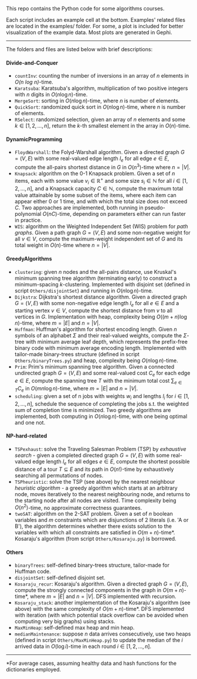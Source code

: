 This repo contains the Python code for some algorithms courses.

Each script includes an example cell at the bottom.
Examples' related files are located in the examples/ folder. For some, a plot is included for better visualization of the example data. Most plots are generated in Gephi.

----------------------------------------------------------------------------------------------------------------------------------

The folders and files are listed below with brief descriptions:

#### Divide-and-Conquer

- `countInv`: counting the number of inversions in an array of $n$ elements in *O(n log n)*-time.
- `Karatsuba`: Karatsuba's algorithm, multiplication of two positive integers with $n$ digits in $O(n\log n)$-time.
- `MergeSort`: sorting in $O(n\log n)$-time, where $n$ is number of elements.
- `QuickSort`: randomized quick sort in $O(n\log n)$-time, where $n$ is number of elements.
- `RSelect`: randomized selection, given an array of $n$ elements and some $k\in [1,2,\ldots,n]$, return the $k$-th smallest element in the array in $O(n)$-time.

#### DynamicProgramming

- `FloydWarshall`: the Folyd-Warshall algorithm. Given a directed graph $G=(V,E)$ with some real-valued edge length $l_e$ for all edge $e\in E$,  compute the all-pairs shortest distance in $G$ in $O(n^3)$-time where $n=|V|$.
- `Knapsack`: algorithm on the 0-1 Knapsack problem. Given a set of $n$ items, each with some value $v_i \in \mathbb{R}^+$ and some size $s_i \in \mathbb{N}$ for all $i\in [1,2,\ldots,n]$, and a Knapsack capacity $C \in \mathbb{N}$, compute the maximum total value attainable by some subset of the items, where each item can appear either 0 or 1 time, and with which the total size does not exceed $C$. Two approaches are implemented, both running in pseudo-polynomial $O(nC)$-time, depending on parameters either can run faster in practice.
- `WIS`: algorithm on the Weighted Independent Set (WIS) problem for *path graphs*. Given a path graph $G=(V,E)$ and some non-negative weight for all $v \in V$, compute the maximum-weight independent set of $G$ and its total weight in $O(n)$-time where $n=|V|$.

#### GreedyAlgorithms

- `clustering`: given $n$ nodes and the all-pairs distance, use Kruskal's minimum spanning tree algorithm (terminating early) to construct a minimum-spacing $k$-clustering. Implemented with disjoint set (defined in script `Others/disjointSet`) and running in $O(n\log n)$-time.
- `Dijkstra`: Dijkstra's shortest distance algorithm. Given a directed graph $G=(V,E)$ with some non-negative edge length $l_e$ for all $e\in E$ and a starting vertex $v\in V$, compute the shortest distance from $v$ to all vertices in $G$. Implementation with heap, complexity being $O((m+n)\log n)$-time, where $m=|E|$ and $n=|V|$. 
- `Huffman`: Huffman's algorithm for shortest encoding length. Given $n$ symbols of an alphabet $\Sigma$ and their real-valued weights, compute the $\Sigma$-tree with minimum average leaf depth, which represents the prefix-free binary code with minimum average encoding length. Implemented with tailor-made binary-trees structure (defined in script `Others/binaryTrees.py`) and heap, complexity being $O(n\log n)$-time. 
- `Prim`: Prim's  minimum spanning tree algorithm. Given a connected undirected graph $G=(V,E)$ and some real-valued cost $C_e$ for each edge $e \in E$, compute the spanning tree $T$ with the minimum total cost $\sum_{e\in T} C_e$ in $O(mn\log n)$-time, where  $m=|E|$ and $n=|V|$. 
- `scheduling`: given a set of n jobs with weights $w_i$ and lengths $l_i$ for $i\in [1,2,\ldots,n]$,  schedule the sequence of completing the jobs s.t. the weighted sum of completion time is minimized. Two greedy algorithms are implemented, both computing in $O(n\log n)$-time, with one being optimal and one not. 

#### NP-hard-related

- `TSPexhaust`: solve the Traveling Salesman Problem (TSP) by *exhaustive search* - given a completed directed graph $G=(V,E)$ with some real-valued edge length $l_e$ for all edges $e\in E$, compute the shortest possible distance of a tour $T\subseteq E$  and its path in $O(n!)$-time by exhaustively searching all permutations of nodes.
- `TSPheuristic`: solve the TSP (see above) by the nearest neighbour *heuristic algorithm* - a greedy algorithm which starts at an arbitrary node, moves iteratively to the nearest neighbouring node, and returns to the starting node after all nodes are visited. Time complexity being  $O(n^2)$-time, no approximate correctness guarantees.
- `twoSAT`: algorithm on the 2-SAT problem. Given a set of $n$ boolean variables and $m$ constraints which are disjunctions of 2 literals (i.e. 'A or B'), the algorithm determines whether there exists solution to the variables with which all constraints are satisfied in $O(m+n)$-time*. Kosaraju's algorithm (from script `Others/Kosaraju.py`) is borrowed.

#### Others

- `binaryTrees`: self-defined binary-trees structure, tailor-made for Huffman code.
- `disjointSet`: self-defined disjoint set.
- `Kosaraju_recur`: Kosaraju's algorithm. Given a directed graph $G=(V,E)$, compute the strongly connected components in the graph in $O(m+n)$-time*, where $m=|E|$ and $n=|V|$. DFS implemented with recursion. 
- `Kosaraju_stack`: another implementation of the Kosaraju's algorithm (see above) with the same complexity of  $O(m+n)$-time*. DFS implemented with iteration (with which potential stack overflow can be avoided when computing very big graphs) using stacks. 
- `MaxMinHeap`: self-defined max heap and min heap.
- `medianMaintenance`: suppose $n$ data arrives consecutively, use two heaps (defined in script `Others/MaxMinHeap.py`) to update the median of the $i$ arrived data in $O(\log i)$-time in each round $i\in[1,2,\ldots,n]$.

-------------------------------------------------------------------------------

*For average cases, assuming healthy data and hash functions for the dictionaries employed.
